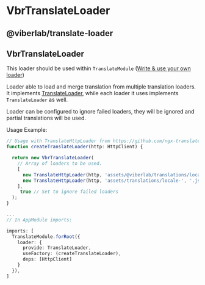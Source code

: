 # VbrTranslateLoader

## @viberlab/translate-loader

## VbrTranslateLoader
This loader should be used within `TranslateModule` ([Write & use your own loader](https://github.com/ngx-translate/core#write--use-your-own-loader))

Loader able to load and merge translation from multiple translation loaders.
It implements [TranslateLoader](https://github.com/ngx-translate/http-loader), while each loader it uses implements `TranslateLoader` as well.

Loader can be configured to ignore failed loaders, they will be ignored and partial translations will be used.

Usage Example: 
```typescript
// Usage with TranslateHttpLoader from https://github.com/ngx-translate/http-loader
function createTranslateLoader(http: HttpClient) {

  return new VbrTranslateLoader(
    // Array of loaders to be used.
    [
      new TranslateHttpLoader(http, 'assets/@viberlab/translations/locale-', '.json'),
      new TranslateHttpLoader(http, 'assets/translations/locale-', '.json')
    ],
     true // Set to ignore failed loaders
  );
}

...
// In AppModule imports:

imports: [
  TranslateModule.forRoot({
    loader: {
      provide: TranslateLoader,
      useFactory: (createTranslateLoader),
      deps: [HttpClient]
    }
  }),
]

```
